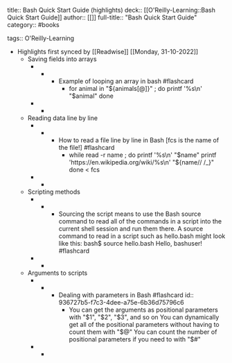 title:: Bash Quick Start Guide (highlights)
deck:: [[O'Reilly-Learning::Bash Quick Start Guide]]
author:: [[]]
full-title:: "Bash Quick Start Guide"
category:: #books

tags:: O'Reilly-Learning

- Highlights first synced by [[Readwise]] [[Monday, 31-10-2022]]
	- Saving fields into arrays
		- -
			- Example of looping an array in bash #flashcard
				- for animal in "${animals[@]}" ; do
				        printf '%s\n' "$animal"
				    done
		- -
	- Reading data line by line
		- -
			- How to read a file line by line in Bash [fcs is the name of the file!] #flashcard
				- while read -r name ; do
				    printf '%s\n' "$name"
				    printf 'https://en.wikipedia.org/wiki/%s\n' "${name// /_}"
				  done < fcs
		- -
	- Scripting methods
		- -
			- Sourcing the script means to use the Bash source command to read all of the commands in a script into the current shell session and run them there. A source command to read in a script such as hello.bash might look like this:
			  bash$ source hello.bash
			  Hello, bashuser! #flashcard
		- -
	- Arguments to scripts
		- -
			- Dealing with parameters in Bash #flashcard
			  id:: 936727b5-f7c3-4dee-a75e-6b36d75796c6
				- You can get the arguments as positional parameters with "$1", "$2", "$3", and so on
				  You can dynamically get all of the positional parameters without having to count them with "$@"
				  You can count the number of positional parameters if you need to with "$#"
		- -